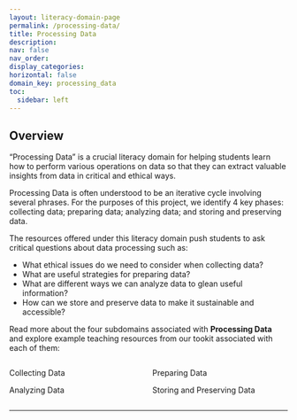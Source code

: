 ```yaml
---
layout: literacy-domain-page
permalink: /processing-data/
title: Processing Data
description:
nav: false
nav_order:
display_categories:
horizontal: false
domain_key: processing_data
toc:
  sidebar: left
---
```


## Overview

“Processing Data” is a crucial literacy domain for helping students learn how to perform various operations on data so that they can extract valuable insights from data in critical and ethical ways.

Processing Data is often understood to be an iterative cycle involving several phrases. For the purposes of this project, we identify 4 key phases: collecting data; preparing data; analyzing data; and storing and preserving data.

The resources offered under this literacy domain push students to ask critical questions about data processing such as:

- What ethical issues do we need to consider when collecting data?
- What are useful strategies for preparing data?
- What are different ways we can analyze data to glean useful information?
- How can we store and preserve data to make it sustainable and accessible?

Read more about the four subdomains associated with **Processing Data** and explore example teaching resources from our tookit associated with each of them:

<div style="margin-top: 2em; margin-bottom: 2em; display: flex; flex-wrap: wrap; justify-content: center; gap: 1em; max-width: 600px; margin-left: auto; margin-right: auto;">
  <sl-button variant="primary" size="large" outline href="{{ site.baseurl }}/processing-data/#collecting-data" style="flex: 1 1 45%; min-width: 200px;">Collecting Data</sl-button>
  <sl-button variant="primary" size="large" outline href="{{ site.baseurl }}/processing-data/#preparing-data" style="flex: 1 1 45%; min-width: 200px;">Preparing Data</sl-button>
  <sl-button variant="primary" size="large" outline href="{{site.baseurl}}/processing-data/#analyzing-data" style="flex: 1 1 45%; min-width: 200px;">Analyzing Data</sl-button>
  <sl-button variant="primary" size="large" outline href="{{site.baseurl}}/processing-data/#storing-and-preserving-data" style="flex: 1 1 45%; min-width: 200px;">Storing and Preserving Data</sl-button>
</div>

---
